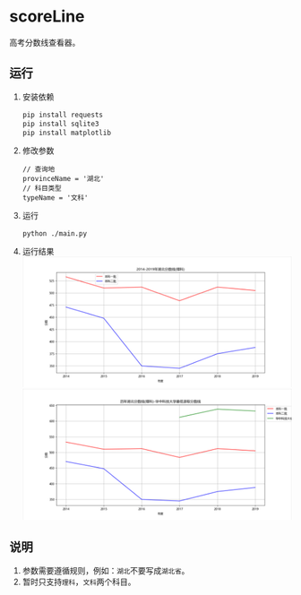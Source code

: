 # scoreLine
高考分数线查看器。

## 运行
1. 安装依赖
    ```
    pip install requests
    pip install sqlite3
    pip install matplotlib
    ```
2. 修改参数
    ```
    // 查询地
    provinceName = '湖北'
    // 科目类型
    typeName = '文科'
    ```
3. 运行
    ```
    python ./main.py
    ```
4. 运行结果
    ![省控线](./pic/省控线.png)
    ![学校分数线](./pic/学校分数线.png)

## 说明
1. 参数需要遵循规则，例如：`湖北`不要写成`湖北省`。
2. 暂时只支持`理科`，`文科`两个科目。